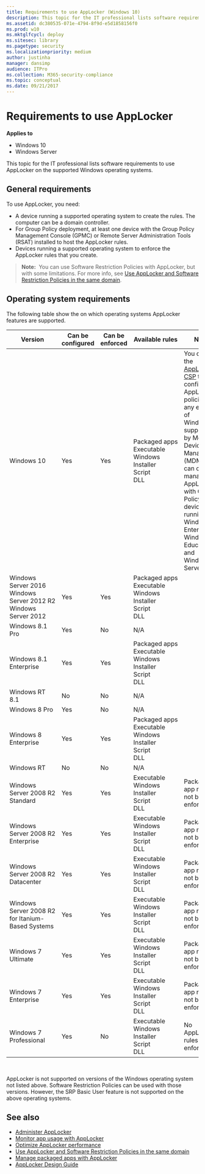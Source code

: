 ```yaml
---
title: Requirements to use AppLocker (Windows 10)
description: This topic for the IT professional lists software requirements to use AppLocker on the supported Windows operating systems.
ms.assetid: dc380535-071e-4794-8f9d-e5d1858156f0
ms.prod: w10
ms.mktglfcycl: deploy
ms.sitesec: library
ms.pagetype: security
ms.localizationpriority: medium
author: justinha
manager: dansimp
audience: ITPro
ms.collection: M365-security-compliance
ms.topic: conceptual
ms.date: 09/21/2017
---
```


# Requirements to use AppLocker

**Applies to**
 -   Windows 10
 -   Windows Server

This topic for the IT professional lists software requirements to use AppLocker on the supported Windows operating systems.

## General requirements

To use AppLocker, you need:

-   A device running a supported operating system to create the rules. The computer can be a domain controller.
-   For Group Policy deployment, at least one device with the Group Policy Management Console (GPMC) or Remote Server Administration Tools (RSAT) installed to host the AppLocker rules.
-   Devices running a supported operating system to enforce the AppLocker rules that you create.

>**Note:**  You can use Software Restriction Policies with AppLocker, but with some limitations. For more info, see [Use AppLocker and Software Restriction Policies in the same domain](use-applocker-and-software-restriction-policies-in-the-same-domain.md).
 
## Operating system requirements

The following table show the on which operating systems AppLocker features are supported.

| Version | Can be configured | Can be enforced | Available rules | Notes |
| - | - | - | - | - |
| Windows 10| Yes| Yes| Packaged apps<br/>Executable<br/>Windows Installer<br/>Script<br/>DLL| You can use the [AppLocker CSP](https://msdn.microsoft.com/library/windows/hardware/dn920019.aspx) to configure AppLocker policies on any edition of Windows 10 supported by Mobile Device Management (MDM). You can only manage AppLocker with Group Policy on devices running Windows 10 Enterprise, Windows 10 Education, and Windows Server 2016. |
| Windows Server 2016<br/>Windows Server 2012 R2<br/>Windows Server 2012| Yes| Yes| Packaged apps<br/>Executable<br/>Windows Installer<br/>Script<br/>DLL| |
| Windows 8.1 Pro| Yes| No| N/A||
| Windows 8.1 Enterprise| Yes| Yes| Packaged apps<br/>Executable<br/>Windows Installer<br/>Script<br/>DLL| |
| Windows RT 8.1| No| No| N/A||
| Windows 8 Pro| Yes| No| N/A||
| Windows 8 Enterprise| Yes| Yes| Packaged apps<br/>Executable<br/>Windows Installer<br/>Script<br/>DLL||
| Windows RT| No| No| N/A| |
| Windows Server 2008 R2 Standard| Yes| Yes| Executable<br/>Windows Installer<br/>Script<br/>DLL| Packaged app rules will not be enforced.|
| Windows Server 2008 R2 Enterprise|Yes| Yes| Executable<br/>Windows Installer<br/>Script<br/>DLL| Packaged app rules will not be enforced.|
| Windows Server 2008 R2 Datacenter| Yes| Yes| Executable<br/>Windows Installer<br/>Script<br/>DLL| Packaged app rules will not be enforced.|
| Windows Server 2008 R2 for Itanium-Based Systems| Yes| Yes| Executable<br/>Windows Installer<br/>Script<br/>DLL| Packaged app rules will not be enforced.|
| Windows 7 Ultimate| Yes| Yes| Executable<br/>Windows Installer<br/>Script<br/>DLL| Packaged app rules will not be enforced.|
| Windows 7 Enterprise| Yes| Yes| Executable<br/>Windows Installer<br/>Script<br/>DLL| Packaged app rules will not be enforced.|
| Windows 7 Professional| Yes| No| Executable<br/>Windows Installer<br/>Script<br/>DLL| No AppLocker rules are enforced.|
 

AppLocker is not supported on versions of the Windows operating system not listed above. Software Restriction Policies can be used with those versions. However, the SRP Basic User feature is not supported on the above operating systems.

## See also
- [Administer AppLocker](administer-applocker.md)
- [Monitor app usage with AppLocker](monitor-application-usage-with-applocker.md)
- [Optimize AppLocker performance](optimize-applocker-performance.md)
- [Use AppLocker and Software Restriction Policies in the same domain](use-applocker-and-software-restriction-policies-in-the-same-domain.md)
- [Manage packaged apps with AppLocker](manage-packaged-apps-with-applocker.md)
- [AppLocker Design Guide](applocker-policies-design-guide.md)
